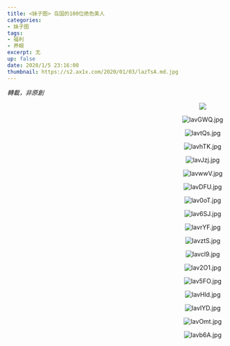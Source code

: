```yaml
---
title: <妹子图> 岛国的100位绝色美人
categories:
- 妹子图
tags: 
- 福利
- 养眼
excerpt: 无
up: false
date: 2020/1/5 23:16:00
thumbnail: https://s2.ax1x.com/2020/01/03/lazTsA.md.jpg
---
```

*轉載，非原創*
  <div align="center" style="width:900px;">

<a href="https://imagetwist.com/249p5lc8zk5l/1.jpg.html" target="_blank"><img src="https://img32.imagetwist.com/th/33087/249p5lc8zk5l.jpg" border="0"></a><br>





  </div>
  
  <div align="center" style="width:900px">

![lavGWQ.jpg](https://s2.ax1x.com/2020/01/03/lavGWQ.jpg)

![lavtQs.jpg](https://s2.ax1x.com/2020/01/03/lavtQs.jpg)

![lavhTK.jpg](https://s2.ax1x.com/2020/01/03/lavhTK.jpg)

![lavJzj.jpg](https://s2.ax1x.com/2020/01/03/lavJzj.jpg)

![lavwwV.jpg](https://s2.ax1x.com/2020/01/03/lavwwV.jpg)

![lavDFU.jpg](https://s2.ax1x.com/2020/01/03/lavDFU.jpg)

![lav0oT.jpg](https://s2.ax1x.com/2020/01/03/lav0oT.jpg)

![lav6SJ.jpg](https://s2.ax1x.com/2020/01/03/lav6SJ.jpg)

![lavrYF.jpg](https://s2.ax1x.com/2020/01/03/lavrYF.jpg)

![lavztS.jpg](https://s2.ax1x.com/2020/01/03/lavztS.jpg)

![lavcl9.jpg](https://s2.ax1x.com/2020/01/03/lavcl9.jpg)

![lav2O1.jpg](https://s2.ax1x.com/2020/01/03/lav2O1.jpg)

![lav5FO.jpg](https://s2.ax1x.com/2020/01/03/lav5FO.jpg)

![lavHld.jpg](https://s2.ax1x.com/2020/01/03/lavHld.jpg)

![lavIYD.jpg](https://s2.ax1x.com/2020/01/03/lavIYD.jpg)

![lavOmt.jpg](https://s2.ax1x.com/2020/01/03/lavOmt.jpg)

![lavb6A.jpg](https://s2.ax1x.com/2020/01/03/lavb6A.jpg)

  </div>